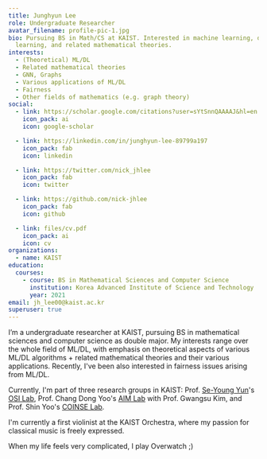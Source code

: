 ```yaml
---
title: Junghyun Lee
role: Undergraduate Researcher
avatar_filename: profile-pic-1.jpg
bio: Pursuing BS in Math/CS at KAIST. Interested in machine learning, deep
  learning, and related mathematical theories.
interests:
  - (Theoretical) ML/DL
  - Related mathematical theories
  - GNN, Graphs
  - Various applications of ML/DL
  - Fairness
  - Other fields of mathematics (e.g. graph theory)
social:
  - link: https://scholar.google.com/citations?user=sYtSnnQAAAAJ&hl=en
    icon_pack: ai
    icon: google-scholar

  - link: https://linkedin.com/in/junghyun-lee-89799a197
    icon_pack: fab
    icon: linkedin

  - link: https://twitter.com/nick_jhlee
    icon_pack: fab
    icon: twitter

  - link: https://github.com/nick-jhlee
    icon_pack: fab
    icon: github

  - link: files/cv.pdf
    icon_pack: ai
    icon: cv
organizations:
  - name: KAIST
education:
  courses:
    - course: BS in Mathematical Sciences and Computer Science
      institution: Korea Advanced Institute of Science and Technology
      year: 2021
email: jh_lee00@kaist.ac.kr
superuser: true
---
```

I’m a undergraduate researcher at KAIST, pursuing BS in mathematical sciences and computer science as double major. My interests range over the whole field of ML/DL, with emphasis on theoretical aspects of various ML/DL algorithms + related mathematical theories and their various applications. Recently, I've been also interested in fairness issues arising from ML/DL.

Currently, I'm part of three research groups in KAIST: Prof. [Se-Young Yun](https://fbsqkd.github.io/)'s [OSI Lab](http://osi.kaist.ac.kr/), Prof. Chang Dong Yoo's [AIM Lab](https://slsp.kaist.ac.kr/xe/) with Prof. Gwangsu Kim, and Prof. Shin Yoo's [COINSE Lab](https://coinse.kaist.ac.kr/).

I'm currently a first violinist at the KAIST Orchestra, where my passion for classical music is freely expressed.

When my life feels very complicated, I play Overwatch ;)